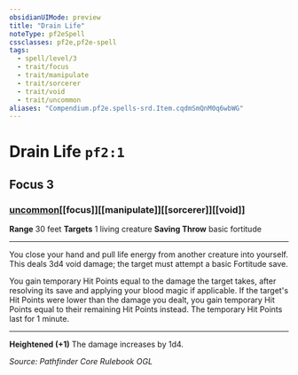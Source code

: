 ```yaml
---
obsidianUIMode: preview
title: "Drain Life"
noteType: pf2eSpell
cssclasses: pf2e,pf2e-spell
tags:
  - spell/level/3
  - trait/focus
  - trait/manipulate
  - trait/sorcerer
  - trait/void
  - trait/uncommon
aliases: "Compendium.pf2e.spells-srd.Item.cqdmSmQnM0q6wbWG" 
---
```

# Drain Life  `pf2:1`  
## Focus 3
### [uncommon](uncommon "Uncommon Rarity Trait")[[focus]][[manipulate]][[sorcerer]][[void]]

**Range** 30 feet
**Targets** 1 living creature
**Saving Throw** basic fortitude
* * * 
You close your hand and pull life energy from another creature into yourself. This deals 3d4 void damage; the target must attempt a basic Fortitude save.

You gain temporary Hit Points equal to the damage the target takes, after resolving its save and applying your blood magic if applicable. If the target's Hit Points were lower than the damage you dealt, you gain temporary Hit Points equal to their remaining Hit Points instead. The temporary Hit Points last for 1 minute.

* * *

**Heightened (+1)** The damage increases by 1d4.

*Source: Pathfinder Core Rulebook*
*OGL*